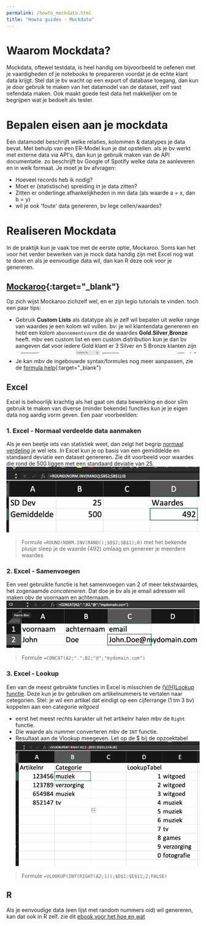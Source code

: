 ```yaml
---
permalink: /howto_mockdata.html
title: "Howto guides - Mockdata"
---
```

# Waarom Mockdata?
Mockdata, oftewel testdata, is heel handig om bijvoorbeeld te oefenen met je vaardigheden of je notebooks te prepareren voordat je de echte klant data krijgt. Stel dat je bv wacht op een export of database toegang, dan kun je door gebruik te maken van het datamodel van de dataset, zelf vast oefendata maken. Ook maakt goede test data het makkelijker om te begrijpen wat je bedoelt als tester.

# Bepalen eisen aan je mockdata
Een datamodel beschrijft welke relaties, kolommen & datatypes je data bevat. Met behulp van een ER-Model kun je dat opstellen. als je bv werkt met externe data via API's, dan kun je gebruik maken van de API documentatie. zo beschrijft bv Google of Spotify welke data ze aanleveren en in welk formaat.
Je moet je bv afvragen:
- Hoeveel records heb ik nodig?
- Moet er (statistische) spreiding in je data zitten?
- Zitten er onderlinge afhankelijkheden in mn data (als waarde a = x, dan b = y)
- wil je ook 'foute' data genereren, bv lege cellen/waardes?

# Realiseren Mockdata
In de praktijk kun je vaak toe met de eerste optie, Mockaroo. Soms kan het voor het verder bewerken van je mock data handig zijn met Excel nog wat te doen en als je eenvoudige data wil, dan kan R deze ook voor je genereren.
## [Mockaroo](http://www.mockaroo.com){:target="_blank"}
Op zich wijst Mockaroo zichzelf wel, en er zijn legio tutorials te vinden. toch een paar tips:
- Gebruik **Custom Lists** als datatype als je zelf wil bepalen uit welke range van waardes je een kolom wil vullen. bv: je wil klantendata genereren en hebt een kolom `abonnementsvorm` die de waardes **Gold**.**Silver**,**Bronze** heeft. mbv een custom list en een custom distribution kun je dan bv aangeven dat voor iedere Gold klant er 3 Silver en 5 Bronze klanten zijn
![mockdata 1](assets/img/mock_1.png)
- Je kan mbv de ingebouwde syntax/formules nog meer aanpassen, zie de [formula help](https://www.mockaroo.com/help/formulas){:target="_blank"}
## Excel
Excel is behoorlijk krachtig als het gaat om data bewerking en door slim gebruik te maken van diverse (minder bekende) functies kun je je eigen data nog aardig vorm geven. Een paar voorbeelden:

### 1. Excel - Normaal verdeelde data aanmaken
Als je een beetje iets van statistiek weet, dan zelgt het begrip [normaal verdeling](https://nl.wikipedia.org/wiki/Normale_verdeling) je wel iets. In Excel kun je op basis van een gemiddelde en standaard deviatie een dataset genereren. Zie dit voorbeeld voor waardes die rond de 500 liggen met een standaard deviatie van 25.
![mockdata 2](assets/img/mock_2.png)
> Formule `=ROUND(NORM.INV(RAND();$B$2;$B$1);0)`
met het bekende plusje sleep je de waarde (492) omlaag en genereer je meerdere waardes

### 2. Excel - Samenvoegen
Een veel gebruikte functie is het samenvoegen van 2 of meer tekstwaardes, het zogenaamde *concateneren*. Dat doe je bv als je email adressen wil maken obv de voornaam en achternaam.
![mockdata 3](assets/img/mock_3.png)
> Formule `=CONCAT(A2;".";B2;"@";"mydomain.com")`

### 3. Excel - Lookup
Een van de meest gebruikte functies in Excel is misschien de [(V/H)Lookup functie](https://exceljet.net/excel-functions/excel-vlookup-function). Deze kun je bv gebruiken om artikelnummers te vertalen naar cetegorien. Stel: je wil een artikel dat eindigt op een cijferrange (1 tm 3 bv) koppelen aan een categorie *witgoed*
- eerst het meest rechts karakter uit het artikelnr halen mbv de `Right` functie.
- Die waarde als nummer converteren mbv de `INT` functie.
- Resultaat aan de Vlookup meegeven. Let op de $ bij de opzoektabel 
![mockdata 4](assets/img/mock_4.png)
> Formule  `=VLOOKUP(INT(RIGHT(A2;1));$D$1:$E$11;2;FALSE)`

## R
Als je eenvoudige data (een lijst met random nummers oid) wil genereren, kan dat ook in R zelf. zie dit [ebook voor het hoe en wat](https://bookdown.org/ndphillips/YaRrr/generating-random-data.html)